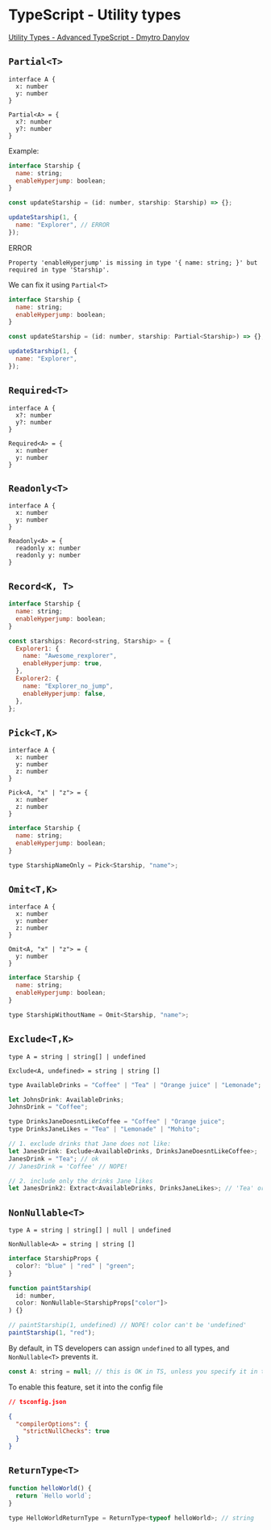 # TypeScript - Utility types

[Utility Types - Advanced TypeScript - Dmytro Danylov](https://www.youtube.com/watch?v=Fgcu_iB2X04&ab_channel=DmytroDanylov)

## `Partial<T>`

```
interface A {
  x: number
  y: number
}

Partial<A> = {
  x?: number
  y?: number
}
```

Example:

```js
interface Starship {
  name: string;
  enableHyperjump: boolean;
}

const updateStarship = (id: number, starship: Starship) => {};

updateStarship(1, {
  name: "Explorer", // ERROR
});
```

ERROR

```shell
Property 'enableHyperjump' is missing in type '{ name: string; }' but required in type 'Starship'.
```

We can fix it using `Partial<T>`

```js
interface Starship {
  name: string;
  enableHyperjump: boolean;
}

const updateStarship = (id: number, starship: Partial<Starship>) => {};

updateStarship(1, {
  name: "Explorer",
});
```

## `Required<T>`

```
interface A {
  x?: number
  y?: number
}

Required<A> = {
  x: number
  y: number
}
```

## `Readonly<T>`

```
interface A {
  x: number
  y: number
}

Readonly<A> = {
  readonly x: number
  readonly y: number
}
```

## `Record<K, T>`

```js
interface Starship {
  name: string;
  enableHyperjump: boolean;
}

const starships: Record<string, Starship> = {
  Explorer1: {
    name: "Awesome_rexplorer",
    enableHyperjump: true,
  },
  Explorer2: {
    name: "Explorer_no_jump",
    enableHyperjump: false,
  },
};
```

## `Pick<T,K>`

```
interface A {
  x: number
  y: number
  z: number
}

Pick<A, "x" | "z"> = {
  x: number
  z: number
}
```

```js
interface Starship {
  name: string;
  enableHyperjump: boolean;
}

type StarshipNameOnly = Pick<Starship, "name">;
```

## `Omit<T,K>`

```
interface A {
  x: number
  y: number
  z: number
}

Omit<A, "x" | "z"> = {
  y: number
}
```

```js
interface Starship {
  name: string;
  enableHyperjump: boolean;
}

type StarshipWithoutName = Omit<Starship, "name">;
```

## `Exclude<T,K>`

```
type A = string | string[] | undefined

Exclude<A, undefined> = string | string []
```

```js
type AvailableDrinks = "Coffee" | "Tea" | "Orange juice" | "Lemonade";

let JohnsDrink: AvailableDrinks;
JohnsDrink = "Coffee";

type DrinksJaneDoesntLikeCoffee = "Coffee" | "Orange juice";
type DrinksJaneLikes = "Tea" | "Lemonade" | "Mohito";

// 1. exclude drinks that Jane does not like:
let JanesDrink: Exclude<AvailableDrinks, DrinksJaneDoesntLikeCoffee>;
JanesDrink = "Tea"; // ok
// JanesDrink = 'Coffee' // NOPE!

// 2. include only the drinks Jane likes
let JanesDrink2: Extract<AvailableDrinks, DrinksJaneLikes>; // 'Tea' or 'Lemonade', NOT 'Mohito'
```

## `NonNullable<T>`

```
type A = string | string[] | null | undefined

NonNullable<A> = string | string []
```

```js
interface StarshipProps {
  color?: "blue" | "red" | "green";
}

function paintStarship(
  id: number,
  color: NonNullable<StarshipProps["color"]>
) {}

// paintStarship(1, undefined) // NOPE! color can't be 'undefined'
paintStarship(1, "red");
```

By default, in TS developers can assign `undefined` to all types, and `NonNullable<T>` prevents it.

```js
const A: string = null; // this is OK in TS, unless you specify it in tsconfig.json
```

To enable this feature, set it into the config file

```json
// tsconfig.json

{
  "compilerOptions": {
    "strictNullChecks": true
  }
}
```

## `ReturnType<T>`

```js
function helloWorld() {
  return `Hello world`;
}

type HelloWorldReturnType = ReturnType<typeof helloWorld>; // string
```
